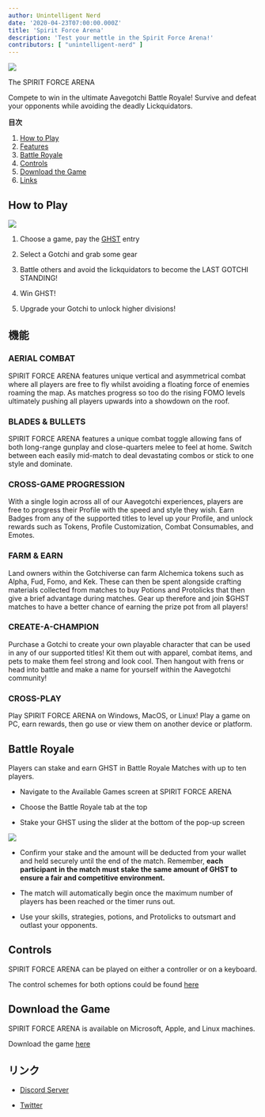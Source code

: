 ```yaml
---
author: Unintelligent Nerd
date: '2020-04-23T07:00:00.000Z'
title: 'Spirit Force Arena'
description: 'Test your mettle in the Spirit Force Arena!'
contributors: [ "unintelligent-nerd" ]
---
```


<div class="headerImageContainer">
<img class="headerImage" src="/spirit-force-arena/spirit-force-arena.jpg">
<p class="headerImageText">The SPIRIT FORCE ARENA</p>
</div>

Compete to win in the ultimate Aavegotchi Battle Royale! Survive and defeat your opponents while avoiding the deadly Lickquidators.

<div class="contentsBox">

**目次**

<ol>
<li><a href=#how-to-play>How to Play</a></li>
<li><a href=#features>Features</a></li>
<li><a href=#battle-royale>Battle Royale</a></li>
<li><a href=#controls>Controls</a></li>
<li><a href=#download-the-game>Download the Game</a></li>
<li><a href=#links>Links</a></li>
</ol>

</div>

## How to Play

<img class="bodyImage" src="/spirit-force-arena/sfa-how-to-play.png">

1. Choose a game, pay the [GHST](/ghst) entry

2. Select a Gotchi and grab some gear

3. Battle others and avoid the lickquidators to become the LAST GOTCHI STANDING!

4. Win GHST!

5. Upgrade your Gotchi to unlock higher divisions!

## 機能

### AERIAL COMBAT

SPIRIT FORCE ARENA features unique vertical and asymmetrical combat where all players are free to fly whilst avoiding a floating force of enemies roaming the map. As matches progress so too do the rising FOMO levels ultimately pushing all players upwards into a showdown on the roof.

### BLADES & BULLETS

SPIRIT FORCE ARENA features a unique combat toggle allowing fans of both long-range gunplay and close-quarters melee to feel at home. Switch between each easily mid-match to deal devastating combos or stick to one style and dominate.

### CROSS-GAME PROGRESSION

With a single login across all of our Aavegotchi experiences, players are free to progress their Profile with the speed and style they wish. Earn Badges from any of the supported titles to level up your Profile, and unlock rewards such as Tokens, Profile Customization, Combat Consumables, and Emotes.

### FARM & EARN

Land owners within the Gotchiverse can farm Alchemica tokens such as Alpha, Fud, Fomo, and Kek. These can then be spent alongside crafting materials collected from matches to buy Potions and Protolicks that then give a brief advantage during matches. Gear up therefore and join $GHST matches to have a better chance of earning the prize pot from all players!

### CREATE-A-CHAMPION

Purchase a Gotchi to create your own playable character that can be used in any of our supported titles! Kit them out with apparel, combat items, and pets to make them feel strong and look cool. Then hangout with frens or head into battle and make a name for yourself within the Aavegotchi community!

### CROSS-PLAY

Play SPIRIT FORCE ARENA on Windows, MacOS, or Linux! Play a game on PC, earn rewards, then go use or view them on another device or platform.

## Battle Royale

Players can stake and earn GHST in Battle Royale Matches with up to ten players.

- Navigate to the Available Games screen at SPIRIT FORCE ARENA

- Choose the Battle Royale tab at the top

- Stake your GHST using the slider at the bottom of the pop-up screen

<img class="bodyImage" src="/spirit-force-arena/sfa-ghst-staking.png">

- Confirm your stake and the amount will be deducted from your wallet and held securely until the end of the match. Remember, **each participant in the match must stake the same amount of GHST to ensure a fair and competitive environment.**

- The match will automatically begin once the maximum number of players has been reached or the timer runs out.

- Use your skills, strategies, potions, and Protolicks to outsmart and outlast your opponents.

## Controls

SPIRIT FORCE ARENA can be played on either a controller or on a keyboard.

The control schemes for both options could be found [here](https://dapp.aavegotchi.com/games/spirit-force-arena)

## Download the Game

SPIRIT FORCE ARENA is available on Microsoft, Apple, and Linux machines.

Download the game [here](https://dapp.aavegotchi.com/games/spirit-force-arena)

## リンク

- [Discord Server](https://discord.com/invite/ef8rkZm5Zp)

- [Twitter](https://twitter.com/spiritforcegg)